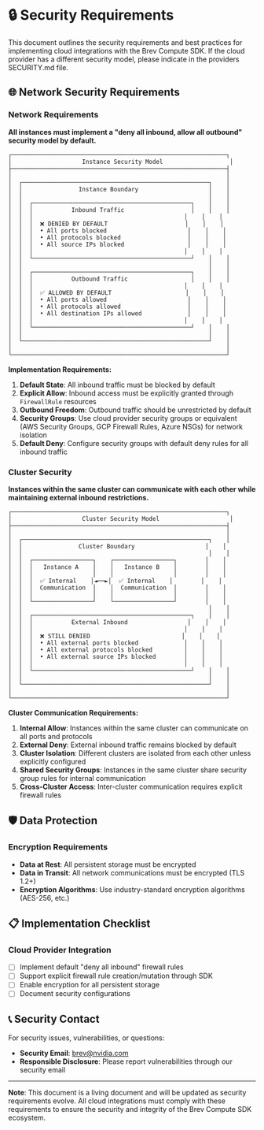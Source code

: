 # 🔒 Security Requirements

This document outlines the security requirements and best practices for implementing cloud integrations with the Brev Compute SDK. If the cloud provider has a different security model, please indicate in the providers SECURITY.md file.

## 🌐 Network Security Requirements

### Network Requirements

**All instances must implement a "deny all inbound, allow all outbound" security model by default.**

```
┌─────────────────────────────────────────────────────────────┐
│                    Instance Security Model                   │
├─────────────────────────────────────────────────────────────┤
│                                                             │
│  ┌─────────────────────────────────────────────────────┐    │
│  │                Instance Boundary                    │    │
│  │                                                     │    │
│  │  ┌─────────────────────────────────────────────┐    │    │
│  │  │           Inbound Traffic                   │    │    │
│  │  │                                           │    │    │
│  │  │  ❌ DENIED BY DEFAULT                      │    │    │
│  │  │  • All ports blocked                       │    │    │
│  │  │  • All protocols blocked                   │    │    │
│  │  │  • All source IPs blocked                  │    │    │
│  │  │                                           │    │    │
│  │  └─────────────────────────────────────────────┘    │    │
│  │                                                     │    │
│  │  ┌─────────────────────────────────────────────┐    │    │
│  │  │           Outbound Traffic                  │    │    │
│  │  │                                           │    │    │
│  │  │  ✅ ALLOWED BY DEFAULT                     │    │    │
│  │  │  • All ports allowed                       │    │    │
│  │  │  • All protocols allowed                   │    │    │
│  │  │  • All destination IPs allowed             │    │    │
│  │  │                                           │    │    │
│  │  └─────────────────────────────────────────────┘    │    │
│  │                                                     │    │
│  └─────────────────────────────────────────────────────┘    │
│                                                             │
└─────────────────────────────────────────────────────────────┘
```

**Implementation Requirements:**

1. **Default State**: All inbound traffic must be blocked by default
2. **Explicit Allow**: Inbound access must be explicitly granted through `FirewallRule` resources
3. **Outbound Freedom**: Outbound traffic should be unrestricted by default
5. **Security Groups**: Use cloud provider security groups or equivalent (AWS Security Groups, GCP Firewall Rules, Azure NSGs) for network isolation
6. **Default Deny**: Configure security groups with default deny rules for all inbound traffic

### Cluster Security

**Instances within the same cluster can communicate with each other while maintaining external inbound restrictions.**

```
┌─────────────────────────────────────────────────────────────┐
│                    Cluster Security Model                    │
├─────────────────────────────────────────────────────────────┤
│                                                             │
│  ┌─────────────────────────────────────────────────────┐    │
│  │                Cluster Boundary                    │    │
│  │                                                     │    │
│  │  ┌─────────────────┐    ┌─────────────────┐        │    │
│  │  │   Instance A    │    │   Instance B    │        │    │
│  │  │                 │    │                 │        │    │
│  │  │  ✅ Internal    │◄──►│  ✅ Internal    │        │    │
│  │  │  Communication  │    │  Communication  │        │    │
│  │  │                 │    │                 │        │    │
│  │  └─────────────────┘    └─────────────────┘        │    │
│  │                                                     │    │
│  │  ┌─────────────────────────────────────────────┐    │    │
│  │  │           External Inbound                 │    │    │
│  │  │                                           │    │    │
│  │  │  ❌ STILL DENIED                          │    │    │
│  │  │  • All external ports blocked             │    │    │
│  │  │  • All external protocols blocked         │    │    │
│  │  │  • All external source IPs blocked        │    │    │
│  │  │                                           │    │    │
│  │  └─────────────────────────────────────────────┘    │    │
│  │                                                     │    │
│  └─────────────────────────────────────────────────────┘    │
│                                                             │
└─────────────────────────────────────────────────────────────┘
```

**Cluster Communication Requirements:**

1. **Internal Allow**: Instances within the same cluster can communicate on all ports and protocols
2. **External Deny**: External inbound traffic remains blocked by default
3. **Cluster Isolation**: Different clusters are isolated from each other unless explicitly configured
4. **Shared Security Groups**: Instances in the same cluster share security group rules for internal communication
5. **Cross-Cluster Access**: Inter-cluster communication requires explicit firewall rules

## 🛡️ Data Protection

### Encryption Requirements

- **Data at Rest**: All persistent storage must be encrypted
- **Data in Transit**: All network communications must be encrypted (TLS 1.2+)
- **Encryption Algorithms**: Use industry-standard encryption algorithms (AES-256, etc.)

## 📋 Implementation Checklist

### Cloud Provider Integration

- [ ] Implement default "deny all inbound" firewall rules
- [ ] Support explicit firewall rule creation/mutation through SDK
- [ ] Enable encryption for all persistent storage
- [ ] Document security configurations

## 📞 Security Contact

For security issues, vulnerabilities, or questions:

- **Security Email**: brev@nvidia.com
- **Responsible Disclosure**: Please report vulnerabilities through our security email

---

**Note**: This document is a living document and will be updated as security requirements evolve. All cloud integrations must comply with these requirements to ensure the security and integrity of the Brev Compute SDK ecosystem. 